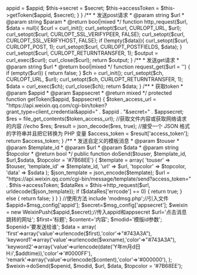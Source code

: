 <?php
class WeixinPush
{
    protected $appid;
    protected $secret;
    protected $accessToken;

    function  __construct($appid, $secret)
    {
        if ($appid && $secret) {
            $this->appid = $appid;
            $this->secret = $secret;
            $this->accessToken = $this->getToken($appid, $secret);
        }
        
    }

    /**
     * 发送post请求
     * @param string $url
     * @param string $param
     * @return bool|mixed
     */
    function http_request($url, $data = null){
        $curl = curl_init();
        curl_setopt($curl, CURLOPT_URL, $url);
        curl_setopt($curl, CURLOPT_SSL_VERIFYPEER, FALSE);
        curl_setopt($curl, CURLOPT_SSL_VERIFYHOST, FALSE);
        if (!empty($data)){
            curl_setopt($curl, CURLOPT_POST, 1);
            curl_setopt($curl, CURLOPT_POSTFIELDS, $data);
        }
        curl_setopt($curl, CURLOPT_RETURNTRANSFER, 1);
        $output = curl_exec($curl);
        curl_close($curl);
        return $output;
    }

    /**
     * 发送get请求
     * @param string $url
     * @return bool|mixed
     */
    function request_get($url = '')
    {
        if (empty($url)) {
            return false;
        }
        $ch = curl_init();
        curl_setopt($ch, CURLOPT_URL, $url);
        curl_setopt($ch, CURLOPT_RETURNTRANSFER, 1);
        $data = curl_exec($ch);
        curl_close($ch);
        return $data;
    }

    /**
     * 获取token
     * @param $appid
     * @param $appsecret
     * @return mixed
     */
    protected function getToken($appid, $appsecret)
    {

		$token_access_url = "https://api.weixin.qq.com/cgi-bin/token?grant_type=client_credential&appid=" . $appid . "&secret=" . $appsecret;
		$res = file_get_contents($token_access_url);    //获取文件内容或获取网络请求的内容
		//echo $res;
		$result = json_decode($res, true);   //接受一个 JSON 格式的字符串并且把它转换为 PHP 变量
		$access_token = $result['access_token'];
		return $access_token;


    }

    /**
     * 发送自定义的模板消息
     * @param $touser
     * @param $template_id
     * @param $url
     * @param $data
     * @param string $topcolor
     * @return bool
     */
    public function doSend($touser, $template_id, $url,$sdata, $topcolor = '#7B68EE')
    {   
        $template = array(
            'touser' => $touser,
            'template_id' => $template_id,
            'url' => $url,
            'topcolor' => $topcolor,
            'data' => $sdata
        );
        $json_template = json_encode($template);
        $url = "https://api.weixin.qq.com/cgi-bin/message/template/send?access_token=" . $this->accessToken;
        $dataRes = $this->http_request($url, urldecode($json_template));
        if ($dataRes['errcode'] == 0) {
            return true;
        } else {
            return false;
        }
    }
}

//使用方法


include 'modmsg.php';//引入文件
$appid=$msg_config['appid'];
$secret=$msg_config['appsecret'];
$weixin = new WeixinPush($appid,$secret);//传入appid和appsecret
$url='点击消息跳转的网址';
$first='标题';
$content='内容';
$modid='模版id参数';
$openid='要发送给谁';
$data = array(
	'first'=>array('value'=>urlencode($first),'color'=>"#743A3A"),
	'keyword1'=>array('value'=>urlencode($wxname),'color'=>"#743A3A"),
	'keyword2'=>array('value'=>urlencode(date('Y年m月d日 H:i',$addtime)),'color'=>'#0000FF'),
	'remark'=>array('value'=>urlencode($content),'color'=>'#000000'),
);
$weixin->doSend($openid, $modid, $url, $data, $topcolor = '#7B68EE');
